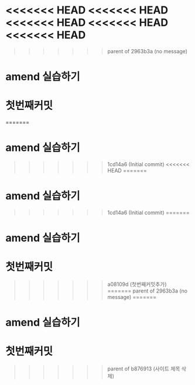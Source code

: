 <<<<<<< HEAD
<<<<<<< HEAD
<<<<<<< HEAD
<<<<<<< HEAD
<<<<<<< HEAD
=======
>>>>>>> parent of 2963b3a (no message)
# amend 실습하기
# 첫번째커밋
=======
# amend 실습하기
>>>>>>> 1cd14a6 (Initial commit)
<<<<<<< HEAD
=======
# amend 실습하기
>>>>>>> 1cd14a6 (Initial commit)
=======
# amend 실습하기
# 첫번째커밋
>>>>>>> a08109d (첫번째커밋추가)
=======
>>>>>>> parent of 2963b3a (no message)
=======
# amend 실습하기
# 첫번째커밋
>>>>>>> parent of b876913 (사이트 제목 삭제)
